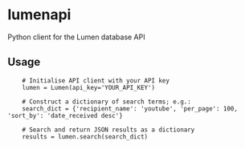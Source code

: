 # lumenapi
Python client for the Lumen database API

## Usage

        # Initialise API client with your API key
        lumen = Lumen(api_key='YOUR_API_KEY')
        
        # Construct a dictionary of search terms; e.g.:
        search_dict = {'recipient_name': 'youtube', 'per_page': 100, 'sort_by': 'date_received desc'}
        
        # Search and return JSON results as a dictionary
        results = lumen.search(search_dict)
        
